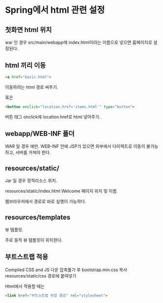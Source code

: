 # Spring에서 html 관련 설정


## 첫화면 html 위치
war 인 경우
src/main/webapp에 index.html이라는 이름으로 넣으면 홈페이지로 설정된다. 

## html 끼리 이동
~~~html
<a href="basic.html">
~~~
이동하려는 html 경로 써주기.

혹은 
~~~html
<button onclick="location.href='items.html'" type="button">
~~~
버튼 태그 onclick에 location.href로 html 넣어주기.

## webapp/WEB-INF 폴더 
WAR 일 경우 에만.
WEB-INF 안에 JSP가 있으면 외부에서 다이렉트로 이동이 불가능하고, 서버를 거쳐야 한다. 

## resources/static/
Jar 일 경우 정적리소스 위치.

resources/static/index.html
Welcome 페이지 위치 및 이름.

웹브라우저에서 경로로 바로 실행이 가능하다. 

## resources/templates

뷰 템플릿. 

주로 동적 뷰 템플릿이 위치한다. 

## 부트스트랩 적용
Compiled CSS and JS 다운
압축풀기 후 bootstrap.min.css 복사
resources/static/css 경로에 붙여넣기

Html에서 적용할 때는
~~~html
<link href="부트스트랩 파일 경로" rel="stylesheet">
~~~ 
